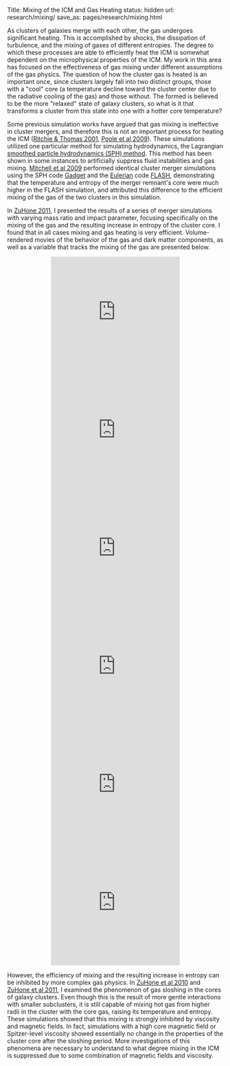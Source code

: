 Title: Mixing of the ICM and Gas Heating
status: hidden
url: research/mixing/
save_as: pages/research/mixing.html

As clusters of galaxies merge with each other, the gas undergoes significant heating. This is accomplished by shocks, the dissipation of turbulence, and the mixing of gases of different entropies. The degree to which these processes are able to efficiently heat the ICM is somewhat dependent on the microphysical properties of the ICM. My work in this area has focused on the effectiveness of gas mixing under different assumptions of the gas physics. The question of how the cluster gas is heated is an important once, since clusters largely fall into two distinct groups, those with a "cool" core (a temperature decline toward the cluster center due to the radiative cooling of the gas) and those without. The formed is believed to be the more "relaxed" state of galaxy clusters, so what is it that transforms a cluster from this state into one with a hotter core temperature?

Some previous simulation works have argued that gas mixing is
ineffective in cluster mergers, and therefore this is not an important
process for heating the ICM ([Ritchie & Thomas
2001](http://adsabs.harvard.edu/abs/2002MNRAS.329..675R), [Poole et al
2009](http://adsabs.harvard.edu/abs/2008MNRAS.391.1163P)). These
simulations utilized one particular method for simulating
hydrodynamics, the Lagrangian [smoothed particle hydrodynamics (SPH)
method](http://en.wikipedia.org/wiki/Smoothed_particle_hydrodynamics). This
method has been shown in some instances to artificially suppress fluid instabilities and gas mixing. [Mitchell et al 2009](http://adsabs.harvard.edu/abs/2009MNRAS.395..180M) performed identical cluster merger simulations using the SPH code [Gadget](http://www.mpa-garching.mpg.de/gadget/) and the [Eulerian](http://en.wikipedia.org/wiki/Continuum_mechanics#Eulerian_description) code [FLASH](http://flash.uchicago.edu), demonstrating that the temperature and entropy of the merger remnant's core were much higher in the FLASH simulation, and attributed this difference to the efficient mixing of the gas of the two clusters in this simulation. 

In [ZuHone 2011](http://adsabs.harvard.edu/abs/2011ApJ...728...54Z), I presented the results of a series of merger simulations with varying mass ratio and impact parameter, focusing specifically on the mixing of the gas and the resulting increase in entropy of the cluster core. I found that in all cases mixing and gas heating is very efficient. Volume-rendered movies of the behavior of the gas and dark matter components, as well as a variable that tracks the mixing of the gas are presented below. 

<div align="center">

<iframe src="http://player.vimeo.com/video/64479138?title=0&amp;byline=0&amp;portrait=0" width="300" height="275" frameborder="0" webkitAllowFullScreen mozallowfullscreen allowFullScreen></iframe> 

<iframe src="http://player.vimeo.com/video/64479274?title=0&amp;byline=0&amp;portrait=0" width="300" height="275" frameborder="0" webkitAllowFullScreen mozallowfullscreen allowFullScreen></iframe> 

<iframe src="http://player.vimeo.com/video/64479137?title=0&amp;byline=0&amp;portrait=0" width="300" height="275" frameborder="0" webkitAllowFullScreen mozallowfullscreen allowFullScreen></iframe> 

<iframe src="http://player.vimeo.com/video/64532445?title=0&amp;byline=0&amp;portrait=0" width="300" height="275" frameborder="0" webkitAllowFullScreen mozallowfullscreen allowFullScreen></iframe>

<iframe src="http://player.vimeo.com/video/66967617?title=0&amp;byline=0&amp;portrait=0" width="300" height="275" frameborder="0" webkitAllowFullScreen mozallowfullscreen allowFullScreen></iframe>

<iframe src="http://player.vimeo.com/video/64756388?title=0&amp;byline=0&amp;portrait=0" width="300" height="275" frameborder="0" webkitAllowFullScreen mozallowfullscreen allowFullScreen></iframe>

</div>

However, the efficiency of mixing and the resulting increase in entropy can be inhibited by more complex gas physics. In [ZuHone et al 2010](http://adsabs.harvard.edu/abs/2010ApJ...717..908Z) and [ZuHone et al 2011](http://adsabs.harvard.edu/abs/2011ApJ...743...16Z), I examined the phenomenon of gas sloshing in the cores of galaxy clusters. Even though this is the result of more gentle interactions with smaller subclusters, it is still capable of mixing hot gas from higher radii in the cluster with the core gas, raising its temperature and entropy. These simulations showed that this mixing is strongly inhibited by viscosity and magnetic fields. In fact, simulations with a high core magnetic field or Spitzer-level viscosity showed essentially no change in the properties of the cluster core after the sloshing period. More investigations of this phenomena are necessary to understand to what degree mixing in the ICM is suppressed due to some combination of magnetic fields and viscosity. 

